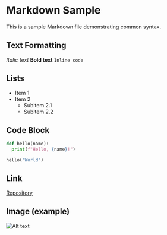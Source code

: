 # Markdown Sample

This is a sample Markdown file demonstrating common syntax.

## Text Formatting

*Italic text*
**Bold text**
`Inline code`

## Lists
- Item 1
- Item 2
  - Subitem 2.1
  - Subitem 2.2

## Code Block

```python
def hello(name):
  print(f"Hello, {name}!")

hello("World")
```

## Link
[Repository](https://github.com/pokutuna/vscode-gnome2like-theme)

## Image (example)
![Alt text](path/to/image.jpg)
